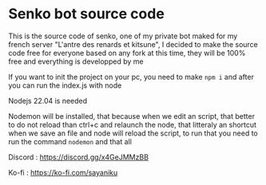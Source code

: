 # Senko bot source code
This is the source code of senko, one of my private bot maked for my french server "L'antre des renards et kitsune", I decided to make the source code free for everyone based on any fork at this time, they will be 100% free and everything is developped by me 

If you want to init the project on your pc, you need to make ``npm i`` and after you can run the index.js with node

Nodejs 22.04 is needed

Nodemon will be installed, that because when we edit an script, that better to do not reload than ctrl+c and relaunch the node, that litteraly an shortcut when we save an file and node will reload the script, to run that you need to run the command ``nodemon`` and that all

Discord : https://discord.gg/x4GeJMMzBB 

Ko-fi : https://ko-fi.com/sayaniku
